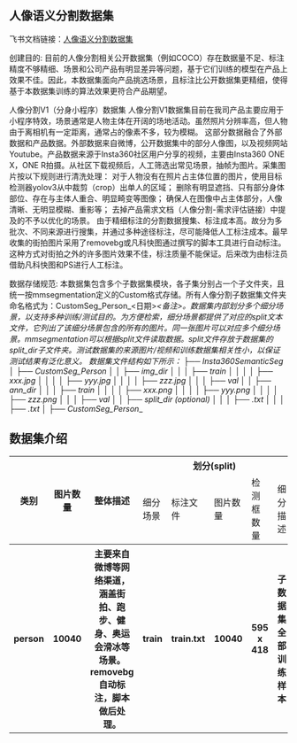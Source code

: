 
## 人像语义分割数据集
飞书文档链接：[人像语义分割数据集 ](https://arashivision.feishu.cn/wiki/wikcnPx3plkKzBfP2PJdrFGZ0Ef)  


创建目的: 目前的人像分割相关公开数据集（例如COCO）存在数据量不足、标注精度不够精细、场景和公司产品有明显差异等问题，基于它们训练的模型在产品上效果不佳。因此，本数据集面向产品挑选场景，且标注比公开数据集更精细，使得基于本数据集训练的算法效果更符合产品期望。

人像分割V1（分身小程序）数据集
人像分割V1数据集目前在我司产品主要应用于小程序特效，场景通常是人物主体在开阔的场地活动。虽然照片分辨率高，但人物由于离相机有一定距离，通常占的像素不多，较为模糊。
这部分数据融合了外部数据和产品数据。外部数据来自微博，公开数据集中的部分人像图，以及视频网站Youtube。产品数据来源于Insta360社区用户分享的视频，主要由Insta360 ONE X，ONE R拍摄。从社区下载视频后，人工筛选出常见场景，抽帧为图片。采集图片按以下规则进行清洗处理：
对于人物没有在照片占主体位置的图片，使用目标检测器yolov3从中裁剪（crop）出单人的区域；
删除有明显遮挡、只有部分身体部位、存在与主体人重合、明显畸变等图像；
确保人在图像中占主体部分，人像清晰、无明显模糊、重影等；
去掉产品需求文档（人像分割-需求评估链接）中提及的不予以优化的场景。
由于精细标注的分割数据搜集、标注成本高。故分为多批次、不同来源进行搜集，并通过多种途径标注，尽可能降低人工标注成本。最早收集的街拍图片采用了removebg或凡科快图通过撰写的脚本工具进行自动标注。这种方式对街拍之外的许多图片效果不佳，标注质量不能保证。后来改为由标注员借助凡科快图和PS进行人工标注。

数据存储规范: 本数据集包含多个子数据集模块，各子集分别占一个子文件夹，且统一按mmsegmentation定义的Custom格式存储。所有人像分割子数据集文件夹命名格式为：CustomSeg_Person_<日期>_<备注>。数据集内部划分多个细分场景，以支持多种训练/测试目的。为方便检索，细分场景都提供了对应的split文本文件，它列出了该细分场景包含的所有的图片。同一张图片可以对应多个细分场景。mmsegmentation可以根据split文件读取数据。split文件存放于数据集的split_dir子文件夹。测试数据集的来源图片/视频和训练数据集相关性小，以保证测试结果有泛化意义。
 数据集文件结构如下所示：
├── Insta360SemanticSeg
│ ├── CustomSeg_Person_<date-1>_<aaa>
│ │ ├── img_dir
│ │ │ ├── train
│ │ │ │ ├── xxx.jpg
│ │ │ │ ├── yyy.jpg
│ │ │ │ ├── zzz.jpg
│ │ │ ├── val
│ │ ├── ann_dir
│ │ │ ├── train
│ │ │ │ ├── xxx.png
│ │ │ │ ├── yyy.png
│ │ │ │ ├── zzz.png
│ │ │ ├── val
│ │ ├── split_dir (optional)
│ │ │ ├── <split-1>.txt
│ │ │ ├── <split-2>.txt
│ ├── CustomSeg_Person_<date-2>_<bbb>

## 数据集介绍

<table>
    <tr>
        <th rowspan="2"> 类别 </th> 
        <th rowspan="2"> 图片数量 </th> 
        <th rowspan="2"> 整体描述 </th> 
        <th colspan="5"> 划分(split) </th>  
    </tr>
    <tr> 
        <td> 细分场景 </td>
        <td> 标注文件 </td>
        <td> 图片数量 </td>
        <td> 检测框数量 </td>
        <td> 细分描述 </td>
    </tr>
    <tr> 
        <th> person  </th>  
        <th> 10040 </th> 
        <th> 主要来自微博等网络渠道，涵盖街拍、跑步、健身、奥运会滑冰等场景。removebg自动标注，脚本做后处理。  </th> 
        <th> train  </th> 
        <th> train.txt  </th>  
        <th> 10040 </th> 
        <th> 595 x 418  </th> 
        <th> 子数据集全部训练样本  </th>   
    </tr>
</table>
